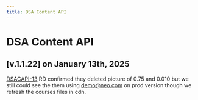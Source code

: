 ```yaml
---
title: DSA Content API
---
```


# DSA Content API


## [v.1.1.22] on January 13th, 2025
[DSACAPI-13](https://dyned.myjetbrains.com/youtrack/issue/DSACAPI-13) RD confirmed they deleted picture of 0.75 and 0.010 but we still could see the them using demo@neo.com on prod version though we refresh the courses files in cdn.
